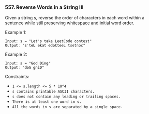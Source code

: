 ### 557. Reverse Words in a String III

Given a string s, reverse the order of characters in each word within a sentence while still preserving whitespace and initial word order.

Example 1:

```
Input: s = "Let's take LeetCode contest"
Output: "s'teL ekat edoCteeL tsetnoc"
```

Example 2:

```
Input: s = "God Ding"
Output: "doG gniD"
```

Constraints:

- `1 <= s.length <= 5 * 10^4`
- `s contains printable ASCII characters.`
- `s does not contain any leading or trailing spaces.`
- `There is at least one word in s.`
- `All the words in s are separated by a single space.`